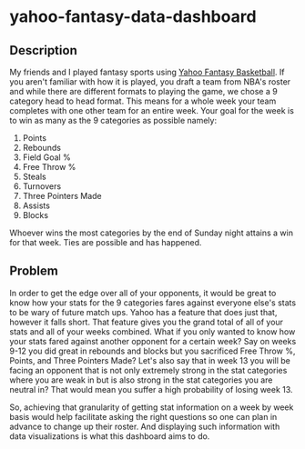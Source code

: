 # yahoo-fantasy-data-dashboard

## Description

My friends and I played fantasy sports using [Yahoo Fantasy Basketball](https://basketball.fantasysports.yahoo.com/). If you aren't familiar with how it is played, you draft a team from NBA's roster and while there are different formats to playing the game, we chose a 9 category head to head format. This means for a whole week your team completes with one other team for an entire week. Your goal for the week is to win as many as the 9 categories as possible namely:

1. Points 
2. Rebounds
3. Field Goal %
4. Free Throw %
5. Steals
6. Turnovers
7. Three Pointers Made
8. Assists
9. Blocks


Whoever wins the most categories by the end of Sunday night attains a win for that week. Ties are possible and has happened.

## Problem 

In order to get the edge over all of your opponents, it would be great to know how your stats for the 9 categories fares against everyone else's stats to be wary of future match ups. Yahoo has a feature that does just that, however it falls short. That feature gives you the grand total of all of your stats and all of your weeks combined. What if you only wanted to know how your stats fared against another opponent for a certain week? Say on weeks 9-12 you did great in rebounds and blocks but you sacrificed Free Throw %, Points, and Three Pointers Made? Let's also say that in week 13 you will be facing an opponent that is not only extremely strong in the stat categories where you are weak in but is also strong in the stat categories you are neutral in? That would mean you suffer a high probability of losing week 13. 

So, achieving that granularity of getting stat information on a week by week basis would help facilitate asking the right questions so one can plan in advance to change up their roster. And displaying such information with data visualizations is what this dashboard aims to do.

